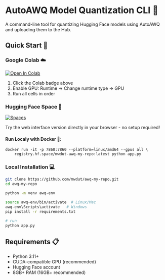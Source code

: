# AutoAWQ Model Quantization CLI 🚀

A command-line tool for quantizing Hugging Face models using AutoAWQ and uploading them to the Hub.

## Quick Start 👾

### Google Colab ☁️
[![Open In Colab](https://colab.research.google.com/assets/colab-badge.svg)](https://colab.research.google.com/drive/1gaoafIrAj60pvByFbN5iqTBySyhW6zEN?usp=sharing)

1. Click the Colab badge above
2. Enable GPU: Runtime → Change runtime type → GPU
3. Run all cells in order

### Hugging Face Space 🤗
[![Spaces](https://huggingface.co/datasets/huggingface/badges/resolve/main/open-in-hf-spaces-sm.svg)](https://huggingface.co/spaces/mwdut/awq-my-repo)

Try the web interface version directly in your browser - no setup required!

#### Run Localy with Docker 🐋:
```
docker run -it -p 7860:7860 --platform=linux/amd64 --gpus all \
	registry.hf.space/mwdut-awq-my-repo:latest python app.py
```

### Local Installation 💻
```bash
git clone https://github.com/mwdut/awq-my-repo.git
cd awq-my-repo

python -m venv awq-env

source awq-env/bin/activate  # Linux/Mac
awq-env\Scripts\activate   # Windows
pip install -r requirements.txt

# run
python app.py
```

## Requirements 📋

- Python 3.11+
- CUDA-compatible GPU (recommended)
- Hugging Face account
- 8GB+ RAM (16GB+ recommended)
